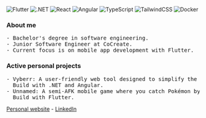 <p>
  <img alt="Flutter" src="https://img.shields.io/badge/Flutter-02569B?style=for-the-badge&logo=flutter&logoColor=white"/>
  <img alt=".NET" src="https://img.shields.io/badge/.NET-5C2D91?style=for-the-badge&logo=.net&logoColor=white"/>
  <img alt="React" src="https://img.shields.io/badge/React-20232A?style=for-the-badge&logo=react&logoColor=61DAFB"/>
  <img alt="Angular" src="https://img.shields.io/badge/Angular-DD0031?style=for-the-badge&logo=angular&logoColor=white"/>
  <img alt="TypeScript" src="https://img.shields.io/badge/TypeScript-007ACC?style=for-the-badge&logo=typescript&logoColor=white"/>
  <img alt="TailwindCSS" src="https://img.shields.io/badge/Tailwind%20CSS-06B6D4.svg?style=for-the-badge&logo=Tailwind-CSS&logoColor=white"/>
  <img alt="Docker" src="https://img.shields.io/badge/Docker-2496ED.svg?style=for-the-badge&logo=Docker&logoColor=white"/>
</p>

### About me

<pre>
- Bachelor's degree in software engineering.
- Junior Software Engineer at CoCreate.
- Current focus is on mobile app development with Flutter.
</pre>

### Active personal projects

<pre>
- Vyberr: A user-friendly web tool designed to simplify the social event planning process.
  Build with .NET and Angular.
- Unnamed: A semi-AFK mobile game where you catch Pokémon by walking in real life.
  Build with Flutter.
</pre>

[Personal website](https://bradleyoosterveen.nl/) - [LinkedIn](https://www.linkedin.com/in/bradley-oosterveen-b6552a177/)
